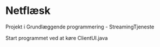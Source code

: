 # Netflæsk
Projekt i Grundlæggende programmering - StreamingTjeneste

Start programmet ved at køre ClientUI.java
